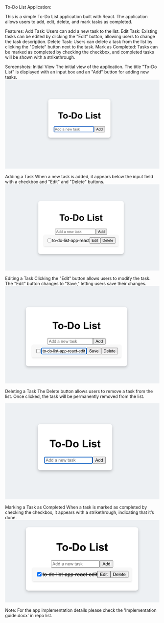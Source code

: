 To-Do List Application:

This is a simple To-Do List application built with React. The application allows users to add, edit, delete, and mark tasks as completed.

Features:
Add Task: Users can add a new task to the list. 
Edit Task: Existing tasks can be edited by clicking the "Edit" button, allowing users to change the task description. 
Delete Task: Users can delete a task from the list by clicking the "Delete" button next to the task. 
Mark as Completed: Tasks can be marked as completed by checking the checkbox, and completed tasks will be shown with a strikethrough. 

Screenshots:
Initial View
The initial view of the application. The title "To-Do List" is displayed with an input box and an "Add" button for adding new tasks.
![Initial View](./images/to-do-list.png)

Adding a Task
When a new task is added, it appears below the input field with a checkbox and "Edit" and "Delete" buttons.
![Adding a Task](./images/add-list.png)

Editing a Task
Clicking the "Edit" button allows users to modify the task. The "Edit" button changes to "Save," letting users save their changes.
![Editing a Task](./images/edit-list.png)

Deleting a Task
The Delete button allows users to remove a task from the list. Once clicked, the task will be permanently removed from the list.

![Deleting a Task](./images/delete-task.png)

Marking a Task as Completed
When a task is marked as completed by checking the checkbox, it appears with a strikethrough, indicating that it’s done.
![Completed Task](./images/completed-list.png)

Note: For the app implementation details please check the 'Implementation guide.docx' in repo list.
